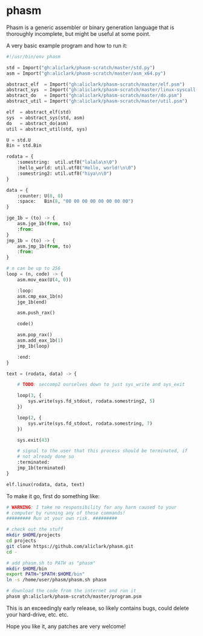 # phasm
Phasm is a generic assembler or binary generation language that is
thoroughly incomplete, but might be useful at some point.

A very basic example program and how to run it:

```python
#!/usr/bin/env phasm

std = Import("gh:aliclark/phasm-scratch/master/std.py")
asm = Import("gh:aliclark/phasm-scratch/master/asm_x64.py")

abstract_elf  = Import("gh:aliclark/phasm-scratch/master/elf.psm")
abstract_sys  = Import("gh:aliclark/phasm-scratch/master/linux-syscall-x64.psm")
abstract_do   = Import("gh:aliclark/phasm-scratch/master/do.psm")
abstract_util = Import("gh:aliclark/phasm-scratch/master/util.psm")

elf  = abstract_elf(std)
sys  = abstract_sys(std, asm)
do   = abstract_do(asm)
util = abstract_util(std, sys)

U = std.U
Bin = std.Bin

rodata = {
    :somestring:  util.utf8("lalala\n\0")
    :hello_world: util.utf8("Hello, world!\n\0")
    :somestring2: util.utf8("hiya\n\0")
}

data = {
    :counter: U(8, 0)
    :space:   Bin(8, "00 00 00 00 00 00 00 00")
}

jge_1b = (to) -> {
    asm.jge_1b(from, to)
    :from:
}
jmp_1b = (to) -> {
    asm.jmp_1b(from, to)
    :from:
}

# n can be up to 256
loop = (n, code) -> {
    asm.mov_eax(U(4, 0))

    :loop:
    asm.cmp_eax_1b(n)
    jge_1b(end)

    asm.push_rax()

    code()

    asm.pop_rax()
    asm.add_eax_1b(1)
    jmp_1b(loop)

    :end:
}

text = (rodata, data) -> {

    # TODO: seccomp2 ourselves down to just sys_write and sys_exit

    loop(3, {
        sys.write(sys.fd_stdout, rodata.somestring2, 5)
    })

    loop(2, {
        sys.write(sys.fd_stdout, rodata.somestring, 7)
    })

    sys.exit(43)

    # signal to the user that this process should be terminated, if
    # not already done so
    :terminated:
    jmp_1b(terminated)
}

elf.linux(rodata, data, text)
```

To make it go, first do something like:

```sh
# WARNING: I take no responsibility for any harm caused to your
# computer by running any of these commands!
######### Run at your own risk. #########

# check out the stuff
mkdir $HOME/projects
cd projects
git clone https://github.com/aliclark/phasm.git
cd -

# add phasm.sh to PATH as "phasm"
mkdir $HOME/bin
export PATH="$PATH:$HOME/bin"
ln -s /home/user/phasm/phasm.sh phasm

# download the code from the internet and run it
phasm gh:aliclark/phasm-scratch/master/program.psm
```

This is an exceedingly early release, so likely contains bugs, could
delete your hard-drive, etc. etc.

Hope you like it, any patches are very welcome!
